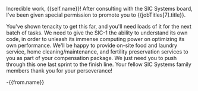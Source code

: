 Incredible work, {{self.name}}! After consulting with the SIC Systems board, I've been given special permission to promote you to {{jobTitles[7].title}}.

You've shown tenacity to get this far, and you'll need loads of it for the next batch of tasks. We need to give the SIC-1 the ability to understand its own code, in order to unleash its immense computing power on optimizing its own performance. We'll be happy to provide on-site food and laundry service, home cleaning/maintenance, and fertility preservation services to you as part of your compensation package. We just need you to push through this one last sprint to the finish line. Your fellow SIC Systems family members thank you for your perseverance!

-{{from.name}}
